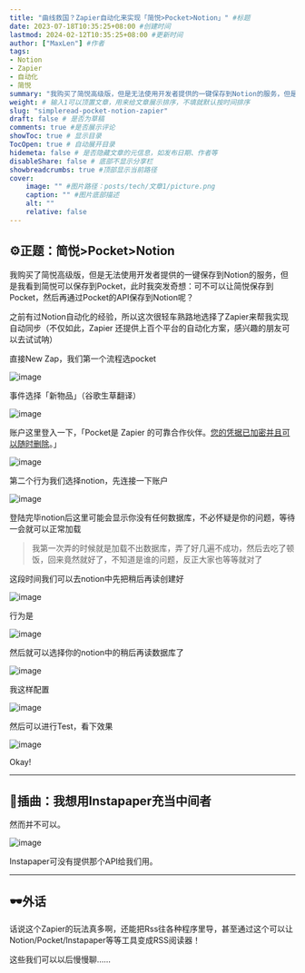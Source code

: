 ```yaml
---
title: "曲线救国？Zapier自动化来实现「简悦>Pocket>Notion」" #标题
date: 2023-07-18T10:35:25+08:00 #创建时间
lastmod: 2024-02-12T10:35:25+08:00 #更新时间
author: ["MaxLen"] #作者
tags:
- Notion
- Zapier
- 自动化
- 简悦
summary: "我购买了简悦高级版，但是无法使用开发者提供的一键保存到Notion的服务，但是我看到简悦可以保存到Pocket，此时我突发奇想……" #描述
weight: # 输入1可以顶置文章，用来给文章展示排序，不填就默认按时间排序
slug: "simpleread-pocket-notion-zapier"
draft: false # 是否为草稿
comments: true #是否展示评论
showToc: true # 显示目录
TocOpen: true # 自动展开目录
hidemeta: false # 是否隐藏文章的元信息，如发布日期、作者等
disableShare: false # 底部不显示分享栏
showbreadcrumbs: true #顶部显示当前路径
cover:
    image: "" #图片路径：posts/tech/文章1/picture.png
    caption: "" #图片底部描述
    alt: ""
    relative: false
---
```


## ⚙️正题：简悦>Pocket>Notion

我购买了简悦高级版，但是无法使用开发者提供的一键保存到Notion的服务，但是我看到简悦可以保存到Pocket，此时我突发奇想：可不可以让简悦保存到Pocket，然后再通过Pocket的API保存到Notion呢？

之前有过Notion自动化的经验，所以这次很轻车熟路地选择了Zapier来帮我实现自动同步（不仅如此，Zapier 还提供上百个平台的自动化方案，感兴趣的朋友可以去试试呐）

直接New Zap，我们第一个流程选pocket

![image](https://github.com/maxlen727/picx-images-hosting/raw/master/20240212/image.65p457xxt3g0.webp)

事件选择「新物品」（谷歌生草翻译）

![image](https://github.com/maxlen727/picx-images-hosting/raw/master/20240212/image.4ak0qwrzl9q0.png)

账户这里登入一下，「Pocket是 Zapier 的可靠合作伙伴。[您的凭据已加密并且可以随时删除](https://zapier.com/help/account/data-management/data-privacy-at-zapier#step-1)。」

![image](https://github.com/maxlen727/picx-images-hosting/raw/master/20240212/image.xvaod6ozf9c.webp)

第二个行为我们选择notion，先连接一下账户

![image](https://github.com/maxlen727/picx-images-hosting/raw/master/20240212/image.6rvybvezats0.png)

登陆完毕notion后这里可能会显示你没有任何数据库，不必怀疑是你的问题，等待一会就可以正常加载

> 我第一次弄的时候就是加载不出数据库，弄了好几遍不成功，然后去吃了顿饭，回来竟然就好了，不知道是谁的问题，反正大家也等等就对了

这段时间我们可以去notion中先把稍后再读创建好

![image](https://github.com/maxlen727/picx-images-hosting/raw/master/20240212/image.30v6gq7iskq0.png)

行为是

![image](https://github.com/maxlen727/picx-images-hosting/raw/master/20240212/image.5sy2qflukh80.png)

然后就可以选择你的notion中的稍后再读数据库了

![image](https://github.com/maxlen727/picx-images-hosting/raw/master/20240212/image.1o1av0g2t3fk.webp)

我这样配置

![image](https://github.com/maxlen727/picx-images-hosting/raw/master/20240212/image.3bn4lkc0yhg0.png)

然后可以进行Test，看下效果

![image](https://github.com/maxlen727/picx-images-hosting/raw/master/20240212/image.9udzu9mm1kw.webp)

Okay!

---

## 🎵插曲：我想用Instapaper充当中间者

然而并不可以。

![image](https://github.com/maxlen727/picx-images-hosting/raw/master/20240212/image.43ih4u30xt40.png)

Instapaper可没有提供那个API给我们用。

---

## 🕶外话

话说这个Zapier的玩法真多啊，还能把Rss往各种程序里导，甚至通过这个可以让Notion/Pocket/Instapaper等等工具变成RSS阅读器！

这些我们可以以后慢慢聊……
